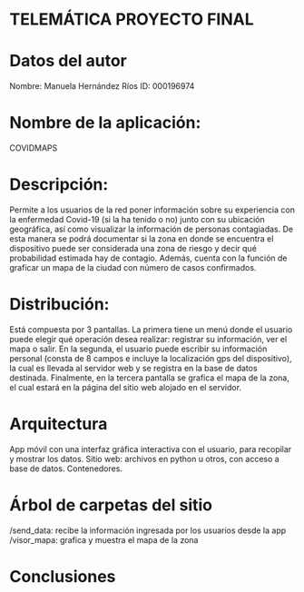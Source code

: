 # TELEMÁTICA PROYECTO FINAL

# Datos del autor
Nombre: Manuela Hernández Ríos
ID: 000196974
# Nombre de la aplicación:
COVIDMAPS
# Descripción:
Permite a los usuarios de la red poner información sobre su experiencia con la enfermedad Covid-19 (si la ha tenido o no) junto con su ubicación geográfica, así como visualizar la información de personas contagiadas. De esta manera se podrá documentar si la zona en donde se encuentra el dispositivo puede ser considerada una zona de riesgo y decir qué probabilidad estimada hay de contagio. Además, cuenta con la función de graficar un mapa de la ciudad con número de casos confirmados. 
# Distribución:
Está compuesta por 3 pantallas. La primera tiene un menú donde el usuario puede elegir qué operación desea realizar: registrar su información, ver el mapa o salir. En la segunda, el usuario puede escribir su información personal (consta de 8 campos e incluye la localización gps del dispositivo), la cual es llevada al servidor web y se registra en la base de datos destinada. Finalmente, en la tercera pantalla se grafica el mapa de la zona, el cual estará en la página del sitio web alojado en el servidor. 
# Arquitectura
App móvil con una interfaz gráfica interactiva con el usuario, para recopilar y mostrar los datos.
Sitio web: archivos en python u otros, con acceso a base de datos.
Contenedores. 
# Árbol de carpetas del sitio
/send_data: recibe la información ingresada por los usuarios desde la app
/visor_mapa: grafica y muestra el mapa de la zona
# Conclusiones
